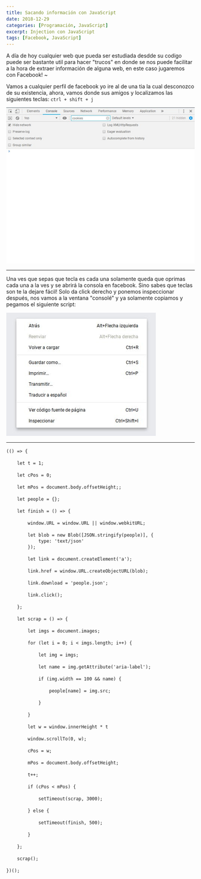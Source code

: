 ```yaml
---
title: Sacando información con JavaScript
date: 2018-12-29 
categories: [Programación, JavaScript]
excerpt: Injection con JavaScript
tags: [Facebook, JavaScript]
---
```

  


A día de hoy cualquier web que pueda ser estudiada desdde su codigo puede ser bastante util para hacer "trucos" en donde se nos puede facilitar a la hora de extraer información de alguna web, en  este caso jugaremos con Facebook! ~  

Vamos a cualquier perfil de facebook yo ire al de una tia la cual desconozco de su existencia, ahora, vamos donde sus amigos y localizamos las siguientes teclas: `ctrl + shift + j`

![console.jpg](/assets/img/post/02/consola.jpg)

-------

 Una ves que sepas que tecla es cada una solamente queda que oprimas cada una a la ves y se abrirá la consola en facebook. Sino sabes que teclas son te la dejare fácil! Solo da click derecho y ponemos inspeccionar después, nos vamos a la ventana "consolé" y ya solamente copiamos y pegamos el siguiente script:
 
 ![inspeccionar.jpg](/assets/img/post/02/inspeccionar.jpg)

-------


```Js
(() => {

	let t = 1;

	let cPos = 0;

	let mPos = document.body.offsetHeight;;

	let people = {};

	let finish = () => {

		window.URL = window.URL || window.webkitURL;

		let blob = new Blob([JSON.stringify(people)], {
			type: 'text/json'
		});

		let link = document.createElement('a');

		link.href = window.URL.createObjectURL(blob);

		link.download = 'people.json';

		link.click();

	};

	let scrap = () => {

		let imgs = document.images;

		for (let i = 0; i < imgs.length; i++) {

			let img = imgs;

			let name = img.getAttribute('aria-label');

			if (img.width == 100 && name) {

				people[name] = img.src;

			}

		}

		let w = window.innerHeight * t

		window.scrollTo(0, w);

		cPos = w;

		mPos = document.body.offsetHeight;

		t++;

		if (cPos < mPos) {

			setTimeout(scrap, 3000);

		} else {

			setTimeout(finish, 500);

		}

	};

	scrap();

})();
```